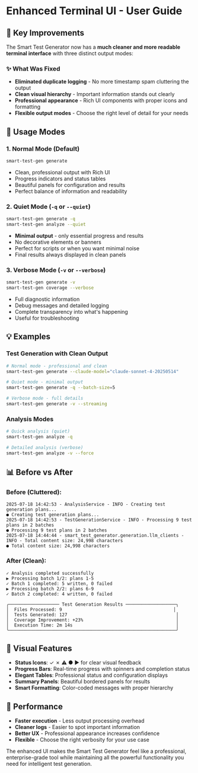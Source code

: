 # Enhanced Terminal UI - User Guide

## 🎯 Key Improvements

The Smart Test Generator now has a **much cleaner and more readable terminal interface** with three distinct output modes:

### ✨ What Was Fixed
- **Eliminated duplicate logging** - No more timestamp spam cluttering the output
- **Clean visual hierarchy** - Important information stands out clearly  
- **Professional appearance** - Rich UI components with proper icons and formatting
- **Flexible output modes** - Choose the right level of detail for your needs

## 🔧 Usage Modes

### 1. **Normal Mode** (Default)
```bash
smart-test-gen generate
```
- Clean, professional output with Rich UI
- Progress indicators and status tables
- Beautiful panels for configuration and results
- Perfect balance of information and readability

### 2. **Quiet Mode** (`-q` or `--quiet`)
```bash
smart-test-gen generate -q
smart-test-gen analyze --quiet
```
- **Minimal output** - only essential progress and results
- No decorative elements or banners
- Perfect for scripts or when you want minimal noise
- Final results always displayed in clean panels

### 3. **Verbose Mode** (`-v` or `--verbose`) 
```bash
smart-test-gen generate -v
smart-test-gen coverage --verbose
```
- Full diagnostic information
- Debug messages and detailed logging
- Complete transparency into what's happening
- Useful for troubleshooting

## 💡 Examples

### Test Generation with Clean Output
```bash
# Normal mode - professional and clean
smart-test-gen generate --claude-model="claude-sonnet-4-20250514"

# Quiet mode - minimal output
smart-test-gen generate -q --batch-size=5

# Verbose mode - full details
smart-test-gen generate -v --streaming
```

### Analysis Modes
```bash
# Quick analysis (quiet)
smart-test-gen analyze -q

# Detailed analysis (verbose)  
smart-test-gen analyze -v --force
```

## 📊 Before vs After

### Before (Cluttered):
```
2025-07-18 14:42:53 - AnalysisService - INFO - Creating test generation plans...
● Creating test generation plans...
2025-07-18 14:42:53 - TestGenerationService - INFO - Processing 9 test plans in 2 batches
● Processing 9 test plans in 2 batches
2025-07-18 14:44:44 - smart_test_generator.generation.llm_clients - INFO - Total content size: 24,998 characters
● Total content size: 24,998 characters
```

### After (Clean):
```
✓ Analysis completed successfully
▶ Processing batch 1/2: plans 1-5
✓ Batch 1 completed: 5 written, 0 failed
▶ Processing batch 2/2: plans 6-9  
✓ Batch 2 completed: 4 written, 0 failed

╭─────────────────── Test Generation Results ───────────────────╮
│  Files Processed: 9                                          │
│  Tests Generated: 127                                         │
│  Coverage Improvement: +23%                                   │
│  Execution Time: 2m 14s                                       │
╰───────────────────────────────────────────────────────────────╯
```

## 🎨 Visual Features

- **Status Icons**: ✓ ✗ ⚠ ● ▶ for clear visual feedback
- **Progress Bars**: Real-time progress with spinners and completion status
- **Elegant Tables**: Professional status and configuration displays  
- **Summary Panels**: Beautiful bordered panels for results
- **Smart Formatting**: Color-coded messages with proper hierarchy

## 🚀 Performance

- **Faster execution** - Less output processing overhead
- **Cleaner logs** - Easier to spot important information
- **Better UX** - Professional appearance increases confidence
- **Flexible** - Choose the right verbosity for your use case

The enhanced UI makes the Smart Test Generator feel like a professional, enterprise-grade tool while maintaining all the powerful functionality you need for intelligent test generation. 